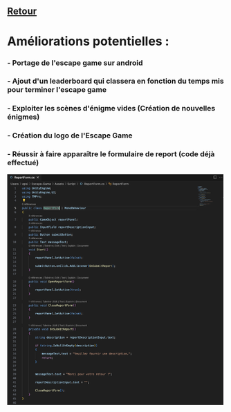 ## [Retour](/Readme.md)

# Améliorations potentielles :

### - Portage de l'escape game sur android
### - Ajout d'un leaderboard qui classera en fonction du temps mis pour terminer l'escape game
### - Exploiter les scènes d'énigme vides (Création de nouvelles énigmes)
### - Création du logo de l'Escape Game
### - Réussir à faire apparaître le formulaire de report (code déjà effectué)
<img src="/Images/code_formulaire" alt="form" width="500">
